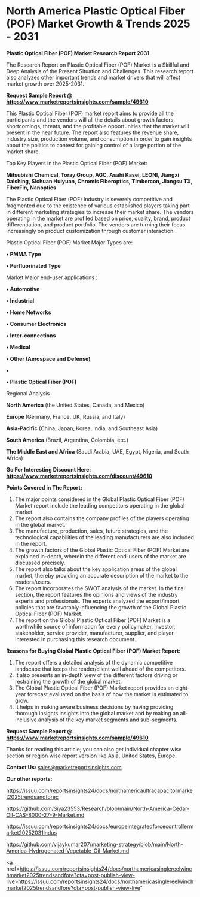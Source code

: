 # North America Plastic Optical Fiber (POF) Market Growth & Trends 2025 - 2031

<strong>Plastic Optical Fiber (POF) Market Research Report 2031</strong>

The Research Report on Plastic Optical Fiber (POF) Market is a Skillful and Deep Analysis of the Present Situation and Challenges. This research report also analyzes other important trends and market drivers that will affect market growth over 2025-2031.

<strong>Request Sample Report @ <a href=https://www.marketreportsinsights.com/sample/49610>https://www.marketreportsinsights.com/sample/49610</a></strong>

This Plastic Optical Fiber (POF) market report aims to provide all the participants and the vendors will all the details about growth factors, shortcomings, threats, and the profitable opportunities that the market will present in the near future. The report also features the revenue share, industry size, production volume, and consumption in order to gain insights about the politics to contest for gaining control of a large portion of the market share.

Top Key Players in the Plastic Optical Fiber (POF) Market:

<strong>Mitsubishi Chemical, Toray Group, AGC, Asahi Kasei, LEONI, Jiangxi Daishing, Sichuan Huiyuan, Chromis Fiberoptics, Timbercon, Jiangsu TX, FiberFin, Nanoptics</strong>

The Plastic Optical Fiber (POF) Industry is severely competitive and fragmented due to the existence of various established players taking part in different marketing strategies to increase their market share. The vendors operating in the market are profiled based on price, quality, brand, product differentiation, and product portfolio. The vendors are turning their focus increasingly on product customization through customer interaction.

Plastic Optical Fiber (POF) Market Major Types are:

<strong>•  PMMA Type

•  Perfluorinated Type</strong>

Market Major end-user applications :

<strong>•  Automotive

•  Industrial

•  Home Networks

•  Consumer Electronics

•  Inter-connections

•  Medical

•  Other (Aerospace and Defense)

•  

•  Plastic Optical Fiber (POF)</strong>

Regional Analysis

</u><strong><b>North America</b></strong> (the United States, Canada, and Mexico)

<strong><b>Europe </b></strong>(Germany, France, UK, Russia, and Italy)

<strong><b>Asia-Pacific</b></strong> (China, Japan, Korea, India, and Southeast Asia)

<strong><b>South America</b></strong> (Brazil, Argentina, Colombia, etc.)

<strong><b>The Middle East and Africa</b></strong> (Saudi Arabia, UAE, Egypt, Nigeria, and South Africa)

<strong>Go For Interesting Discount Here: <a href=https://www.marketreportsinsights.com/discount/49610>https://www.marketreportsinsights.com/discount/49610</a></strong>

<strong>Points Covered in The Report:</strong>
<ol>
  <li>The major points considered in the Global Plastic Optical Fiber (POF) Market report include the leading competitors operating in the global market.</li>
  <li>The report also contains the company profiles of the players operating in the global market.</li>
  <li>The manufacture, production, sales, future strategies, and the technological capabilities of the leading manufacturers are also included in the report.</li>
  <li>The growth factors of the Global Plastic Optical Fiber (POF) Market are explained in-depth, wherein the different end-users of the market are discussed precisely.</li>
  <li>The report also talks about the key application areas of the global market, thereby providing an accurate description of the market to the readers/users.</li>
  <li>The report incorporates the SWOT analysis of the market. In the final section, the report features the opinions and views of the industry experts and professionals. The experts analyzed the export/import policies that are favorably influencing the growth of the Global Plastic Optical Fiber (POF) Market.</li>
  <li>The report on the Global Plastic Optical Fiber (POF) Market is a worthwhile source of information for every policymaker, investor, stakeholder, service provider, manufacturer, supplier, and player interested in purchasing this research document.</li>
</ol>
<strong>Reasons for Buying Global Plastic Optical Fiber (POF) Market Report:</strong>

<ol>
  <li>The report offers a detailed analysis of the dynamic competitive landscape that keeps the reader/client well ahead of the competitors.</li>
  <li>It also presents an in-depth view of the different factors driving or restraining the growth of the global market.</li>
  <li>The Global Plastic Optical Fiber (POF) Market report provides an eight-year forecast evaluated on the basis of how the market is estimated to grow.</li>
  <li>It helps in making aware business decisions by having providing thorough insights insights into the global market and by making an all-inclusive analysis of the key market segments and sub-segments.</li>
</ol>
<strong>Request Sample Report @ <a href=https://www.marketreportsinsights.com/sample/49610>https://www.marketreportsinsights.com/sample/49610</a></strong>


Thanks for reading this article; you can also get individual chapter wise section or region wise report version like Asia, United States, Europe.

<strong>Contact Us:</strong>
sales@marketreportsinsights.com

<strong>Our other reports:</strong>

<a href=https://issuu.com/reportsinsights24/docs/northamericaultracapacitormarket2025trendsandforec>https://issuu.com/reportsinsights24/docs/northamericaultracapacitormarket2025trendsandforec</a>

<a href=https://github.com/Siya23553/Research/blob/main/North-America-Cedar-Oil-CAS-8000-27-9-Market.md>https://github.com/Siya23553/Research/blob/main/North-America-Cedar-Oil-CAS-8000-27-9-Market.md</a>

<a href=https://issuu.com/reportsinsights24/docs/europeintegratedforcecontrollermarket20252031indus>https://issuu.com/reportsinsights24/docs/europeintegratedforcecontrollermarket20252031indus</a>

<a href=https://github.com/vijaykumar207/marketing-strategy/blob/main/North-America-Hydrogenated-Vegetable-Oil-Market.md>https://github.com/vijaykumar207/marketing-strategy/blob/main/North-America-Hydrogenated-Vegetable-Oil-Market.md</a>

<a href=https://issuu.com/reportsinsights24/docs/northamericasinglereelwinchmarket2025trendsandfore?cta=post-publish-view-live>https://issuu.com/reportsinsights24/docs/northamericasinglereelwinchmarket2025trendsandfore?cta=post-publish-view-live</a>"
